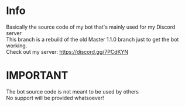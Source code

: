 # Info
Basically the source code of my bot that's mainly used for my Discord server<br>
This branch is a rebuild of the old Master 1.1.0 branch just to get the bot working.<br>
Check out my server: https://discord.gg/7PCdKYN

# IMPORTANT
The bot source code is not meant to be used by others<br>
No support will be provided whatsoever!

